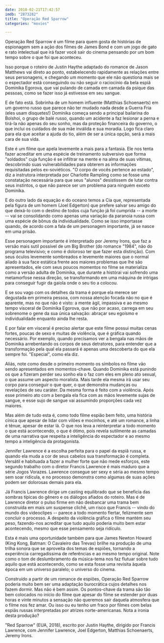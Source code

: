 ```yaml
---
date: 2018-02-21T17:42:57
imdb: "2873282"
title: "Operação Red Sparrow"
categories: "movies"

---
```

Operação Red Sparrow é um filme para quem gosta de histórias de espionagem sem a ação dos filmes de James Bond e com um jogo de gato e rato intelectual que irá fazer você sair do cinema pensando por um bom tempo sobre o que foi que aconteceu.

Isso porque o roteiro de Justin Haythe adaptado do romance de Jason Matthews vai direto ao ponto, estabelecendo rapidamente as relações entre seus personagens, e chegando um momento que ele não questiona mais se o espectador está conseguindo ou não seguir o raciocínio da bela espiã Dominika Egorova, que vai pulando de camada em camada da psique das pessoas, como se fazer isso já estivesse em seu sangue.

E de fato está. Sobrinha de um homem influente (Matthias Schoenaerts) em um governo russo que parece não ter mudado nada desde a Guerra Fria (eles usam disquetes!) Dominika começa sendo a principal bailarina do Bolshoi, o grupo de balé russo, quando um acidente a faz lesionar a perna e tirá-la não apenas do seu sonho, mas da proteção financeira do governo, o que inclui os cuidados de sua mãe inválida e sua moradia. Logo fica claro para ela que aceitar a ajuda do tio, além de ser a única opção, será a mais cara de sua vida.

Este é um filme que apela levemente a mais para a fantasia. Ele nos tenta fazer acreditar em uma espécie de  treinamento subversivo que forma "soldados" cuja função é se infiltrar na mente e na alma de suas vítimas, descobrindo suas vulnerabilidades para obterem as informações requisitadas pelos ex-soviéticos. "O corpo de vocês pertence ao estado", diz a instrutora interpretada por Charlotte Rampling como se fosse uma constatação necessária para que seus "alunos" desistissem de lutar contra seus instintos, o que não parece ser um problema para ninguém exceto Dominika.

E do outro lado da equação e do oceano temos a Cia que, representada pela figura de um homem (Joel Edgerton) que prefere salvar seu amigo do que deixá-lo com o destino de todos cuja função já foi cumprida -- a morte -- vai se consolidando como apenas uma variação da paranoia russa com uma espécie de bônus da individualidade. Como se isso importasse quando, de acordo com a fala de um personagem importante, já se nasce em uma prisão.

Esse personagem importante é interpretado por Jeremy Irons, que faz a versão mais sutil possível de um Big Brother (do romance "1984", não do programa televisivo; e como é doloroso ter que fazer esta distinção). Com seus óculos levemente sombreados e levemente maiores que o normal aliado à sua face estática frente aos maiores problemas que lhe são apresentados, ele com seus poucos momentos no filme se materializa como a versão adulta de Dominika, que durante a histórai vai sofrendo uma metamorfose nessa direção, se transformando em uma máquina de intrigas para conseguir fugir da gaiola onde o seu tio a colocou.

E se sou vago com os detalhes da trama é porque ela merece ser degustada em primeira pessoa, com nossa atenção focada não no que é aparente, mas no que não é visto: a mente ágil, impassiva e ao mesmo tempo visceral de Dominika Egorova, que não por acaso, carrega em seu sobrenome o gene da sua única salvação: abraçar seu egoísmo e individualidade enquanto ainda lhe resta.

E por falar em visceral é preciso alertar que este filme possui muitas cenas fortes, poucas de sexo e muitas de violência, que é gráfica quando necessário. Por exemplo, quando precisamos ver a bengala nas mãos de Dominika arrebentando os corpos de seus detratores, para entender que a transformação pela qual ela passará é apenas uma descoberta do que ela sempre foi. "Especial", como ela diz.

Aliás, note como desde o primeiro momento os símbolos no filme vão sendo apresentados em momentos-chave. Quando Dominika está punindo os que a fizeram perder seu sonho ela o faz com eles em pleno ato sexual, o que assume um aspecto moralista. Mais tarde ela mesma irá usar seu corpo para conseguir o que quer, o que demonstra mudanças ou revelações de seu caráter. Da mesma forma é feito com a violência. Após esse primeiro ato com a bengala ela fica com as mãos levemente sujas de sangue, e esse sujo de sangue vai assumindo proporções cada vez maiores.

Mas além de tudo esta é, como todo filme espião bem feito, uma história cínica que apesar de lidar com vilões e mocinhos, e até um romance, a linha é tênue, apesar de estar lá. O que nos leva a reinterpretar a todo momento o que está acontecendo, o que é ótimo, pois revela sutilmente as camadas de uma narrativa que respeita a inteligência do espectador e ao mesmo tempo a inteligência da protagonista.

Jennifer Lawrence é a escolha perfeita para o papel da espiã russa, e quando ela muda a cor de seus cabelos sua transformação é completa. Versátil e habituada a fazer a mulher forte que não mede esforços, este segundo trabalho com o diretor Francis Lawrence é mais maduro que a série Jogos Vorazes. Lawrence consegue ser sexy e séria ao mesmo tempo sem soar ridícula, e no processo demonstra como algumas de suas ações podem ser dolorosas demais para ela.

Já Francis Lawrence dirige um casting equilibrado que se beneficia das sombras típicas do gênero e os diálogos afiados do roteiro. Mas é de Lawrence diretor o pulso firme em não desbancar uma trama bem construída em mais um suspense clichê, um risco que Francis -- vindo do mundo dos videoclipes -- parece a todo momento flertar, felizmente sem concluir o processo. A despeito da violência gráfica o filme mantém seu peso, fazendo-nos acreditar que tudo aquilo poderia muito bem estar acontecendo, mesmo que esse pensamento seja ridículo.

Esta é mais uma oportunidade também para que James Newton Howard (King Kong, Batman: O Cavaleiro das Trevas) brilhe na produção de uma trilha sonora que se aproveita dos temas de espiões, tornando a experiência carregadíssima de referências e ao mesmo tempo original. Note como o tom de deslumbramento da música-tema nos faz flutuar sobre tudo aquilo que está acontecendo, como se esta fosse uma revisita àquela época em um universo paralelo; o universo do cinema.

Construído a partir de um romance de espiões, Operação Red Sparrow poderia muito bem ser uma adaptação burocrática cujos detalhes nos fazem dormir. Mas não é bem assim. Os pontos-chave da trama são tão bem colocados no início do filme que apesar do filme se estender por duas horas e vinte minutos a sensação não queremos sair daquela atmosfera que o filme nos fez amar. Ou isso ou eu tenho um fraco por filmes com belas espiãs russas interpretadas por atrizes norte-americanas. Nota a ironia desta produção?

"Red Sparrow" (EUA, 2018), escrito por Justin Haythe, dirigido por Francis Lawrence, com Jennifer Lawrence, Joel Edgerton, Matthias Schoenaerts, Jeremy Irons.


